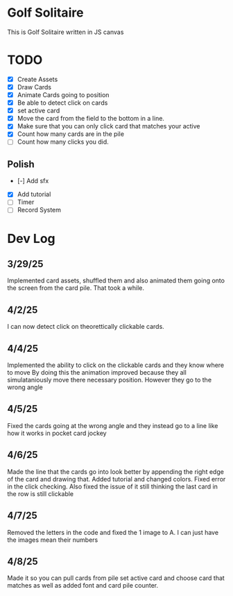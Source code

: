 # Golf Solitaire
This is Golf Solitaire written in JS canvas

# TODO
- [X] Create Assets
- [X] Draw Cards
- [X] Animate Cards going to position
- [X] Be able to detect click on cards
- [X] set active card
- [X] Move the card from the field to the bottom in a line.
- [X] Make sure that you can only click card that matches your active
- [X] Count how many cards are in the pile
- [ ] Count how many clicks you did.
## Polish
- [-] Add sfx
- [X] Add tutorial
- [ ] Timer
- [ ] Record System

# Dev Log
## 3/29/25
Implemented card assets, shuffled them and also animated them going onto the screen from the card pile. That took a while.
## 4/2/25
I can now detect click on theorettically clickable cards.
## 4/4/25
Implemented the ability to click on the clickable cards and they know where to move
By doing this the animation improved because they all simulataniously move there necessary position. 
However they go to the wrong angle
## 4/5/25
Fixed the cards going at the wrong angle and they instead go to a line like how it works in pocket card jockey
## 4/6/25
Made the line that the cards go into look better by appending the right edge of the card and drawing that. Added tutorial and changed colors. Fixed error in the click checking. Also fixed the issue of it still thinking the last card in the row is still clickable
## 4/7/25
Removed the letters in the code and fixed the 1 image to A. I can just have the images mean their numbers
## 4/8/25
Made it so you can pull cards from pile set active card and choose card that matches as well as added font and card pile counter.